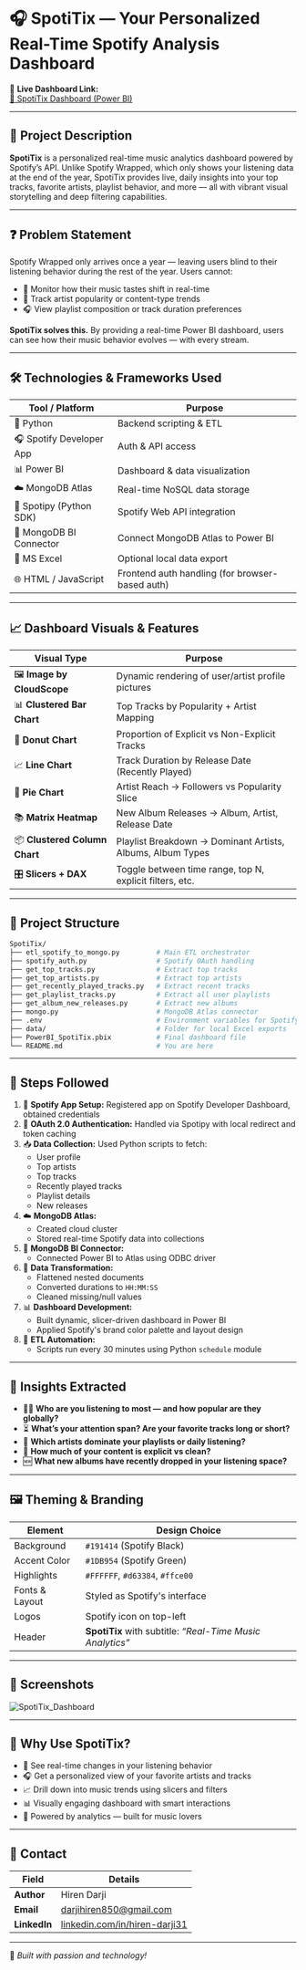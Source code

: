 # 🎧 SpotiTix — Your Personalized Real-Time Spotify Analysis Dashboard

🚀 **Live Dashboard Link:**  
[🔗 SpotiTix Dashboard (Power BI)](https://app.powerbi.com/view?r=eyJrIjoiNTY5Yjg2MDMtNmEzMi00OTVmLTlkYTUtMzg1NTc2ZGI3N2IzIiwidCI6ImQxZjE0MzQ4LWYxYjUtNGEwOS1hYzk5LTdlYmYyMTNjYmM4MSIsImMiOjEwfQ%3D%3D)

---

## 📝 Project Description

**SpotiTix** is a personalized real-time music analytics dashboard powered by Spotify’s API. Unlike Spotify Wrapped, which only shows your listening data at the end of the year, SpotiTix provides live, daily insights into your top tracks, favorite artists, playlist behavior, and more — all with vibrant visual storytelling and deep filtering capabilities.

---

## ❓ Problem Statement

Spotify Wrapped only arrives once a year — leaving users blind to their listening behavior during the rest of the year. Users cannot:

- 🔄 Monitor how their music tastes shift in real-time  
- 🎵 Track artist popularity or content-type trends  
- 🎧 View playlist composition or track duration preferences  

**SpotiTix solves this.** By providing a real-time Power BI dashboard, users can see how their music behavior evolves — with every stream.

---

## 🛠️ Technologies & Frameworks Used

| Tool / Platform             | Purpose                                              |
|-----------------------------|------------------------------------------------------|
| 🐍 Python                  | Backend scripting & ETL                              |
| 🎧 Spotify Developer App   | Auth & API access                                    |
| 📊 Power BI                | Dashboard & data visualization                       |
| ☁️ MongoDB Atlas           | Real-time NoSQL data storage                         |
| 🧪 Spotipy (Python SDK)    | Spotify Web API integration                          |
| 🧩 MongoDB BI Connector    | Connect MongoDB Atlas to Power BI                    |
| 📄 MS Excel                | Optional local data export                           |
| 🌐 HTML / JavaScript       | Frontend auth handling (for browser-based auth)      |

---

## 📈 Dashboard Visuals & Features

| Visual Type                  | Purpose                                                                 |
|-----------------------------|-------------------------------------------------------------------------|
| 🖼️ **Image by CloudScope**    | Dynamic rendering of user/artist profile pictures                      |
| 📊 **Clustered Bar Chart**   | Top Tracks by Popularity + Artist Mapping                              |
| 🍩 **Donut Chart**           | Proportion of Explicit vs Non-Explicit Tracks                         |
| 📈 **Line Chart**            | Track Duration by Release Date (Recently Played)                      |
| 🥧 **Pie Chart**             | Artist Reach → Followers vs Popularity Slice                          |
| 📚 **Matrix Heatmap**        | New Album Releases → Album, Artist, Release Date                      |
| 📦 **Clustered Column Chart**| Playlist Breakdown → Dominant Artists, Albums, Album Types            |
| 🎛️ **Slicers + DAX**         | Toggle between time range, top N, explicit filters, etc.              |

---

## 📁 Project Structure

```bash
SpotiTix/
├── etl_spotify_to_mongo.py         # Main ETL orchestrator
├── spotify_auth.py                 # Spotify OAuth handling
├── get_top_tracks.py               # Extract top tracks
├── get_top_artists.py              # Extract top artists
├── get_recently_played_tracks.py   # Extract recent tracks
├── get_playlist_tracks.py          # Extract all user playlists
├── get_album_new_releases.py       # Extract new albums
├── mongo.py                        # MongoDB Atlas connector
├── .env                            # Environment variables for Spotify + MongoDB
├── data/                           # Folder for local Excel exports
├── PowerBI_SpotiTix.pbix           # Final dashboard file
└── README.md                       # You are here
```

---

## 🔧 Steps Followed

1. 🔐 **Spotify App Setup:** Registered app on Spotify Developer Dashboard, obtained credentials  
2. 🧪 **OAuth 2.0 Authentication:** Handled via Spotipy with local redirect and token caching  
3. 📥 **Data Collection:** Used Python scripts to fetch:  
   - User profile  
   - Top artists  
   - Top tracks  
   - Recently played tracks  
   - Playlist details  
   - New releases  
4. ☁️ **MongoDB Atlas:**  
   - Created cloud cluster  
   - Stored real-time Spotify data into collections  
5. 🔗 **MongoDB BI Connector:**  
   - Connected Power BI to Atlas using ODBC driver  
6. 🧼 **Data Transformation:**  
   - Flattened nested documents  
   - Converted durations to `HH:MM:SS`  
   - Cleaned missing/null values  
7. 📊 **Dashboard Development:**  
   - Built dynamic, slicer-driven dashboard in Power BI  
   - Applied Spotify's brand color palette and layout design  
8. 🔄 **ETL Automation:**  
   - Scripts run every 30 minutes using Python `schedule` module

---

## 🧠 Insights Extracted

- 🧑‍🎤 **Who are you listening to most — and how popular are they globally?**  
- ⏳ **What’s your attention span? Are your favorite tracks long or short?**  
- 🎵 **Which artists dominate your playlists or daily listening?**  
- 🚫 **How much of your content is explicit vs clean?**  
- 🆕 **What new albums have recently dropped in your listening space?**

---

## 🖼️ Theming & Branding

| Element         | Design Choice               |
|----------------|-----------------------------|
| Background      | `#191414` (Spotify Black)    |
| Accent Color    | `#1DB954` (Spotify Green)    |
| Highlights      | `#FFFFFF`, `#d63384`, `#ffce00` |
| Fonts & Layout  | Styled as Spotify's interface|
| Logos           | Spotify icon on top-left     |
| Header          | **SpotiTix** with subtitle: _“Real-Time Music Analytics”_ |

---

## 📸 Screenshots

![SpotiTix_Dashboard](https://github.com/user-attachments/assets/64e37b5c-2f33-4e9d-b63c-7412661fe033)

---

## 🚀 Why Use SpotiTix?

- 🎯 See real-time changes in your listening behavior  
- 🎧 Get a personalized view of your favorite artists and tracks  
- 📈 Drill down into music trends using slicers and filters  
- 📊 Visually engaging dashboard with smart interactions  
- 🧠 Powered by analytics — built for music lovers  

---

## 📧 Contact

| Field        | Details                                                   |
|--------------|-----------------------------------------------------------|
| **Author**   | Hiren Darji                                               |
| **Email**    | darjihiren850@gmail.com                                   |
| **LinkedIn** | [linkedin.com/in/hiren-darji31](https://linkedin.com/in/hiren-darji31) |

---

🚀 _Built with passion and technology!_

